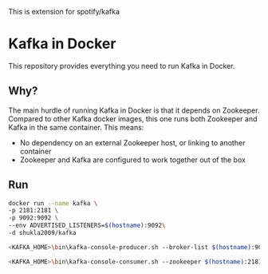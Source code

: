 This is extension for spotify/kafka


Kafka in Docker
===

This repository provides everything you need to run Kafka in Docker.

Why?
---
The main hurdle of running Kafka in Docker is that it depends on Zookeeper.
Compared to other Kafka docker images, this one runs both Zookeeper and Kafka
in the same container. This means:

* No dependency on an external Zookeeper host, or linking to another container
* Zookeeper and Kafka are configured to work together out of the box

Run
---

```bash
docker run --name kafka \
-p 2181:2181 \
-p 9092:9092 \
--env ADVERTISED_LISTENERS=$(hostname):9092\ 
-d shukla2009/kafka
```

```bash
<KAFKA_HOME>\bin\kafka-console-producer.sh --broker-list $(hostname):9092 --topic test
```

```bash
<KAFKA_HOME>\bin\kafka-console-consumer.sh --zookeeper $(hostname):2181 --topic test
```